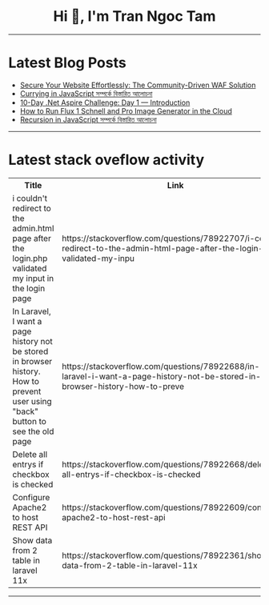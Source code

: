 <h1 align="center">Hi 👋, I'm Tran Ngoc Tam</h1>

---

# Latest Blog Posts 
<!-- BLOG-POST-LIST:START -->
- [Secure Your Website Effortlessly: The Community-Driven WAF Solution](https://dev.to/lulu_liu_c90f973e2f954d7f/secure-your-website-effortlessly-the-community-driven-waf-solution-54op)
- [Currying in JavaScript সম্পর্কে বিস্তারিত আলোচনা](https://dev.to/rsmacademybd/currying-in-javascript-smprke-bistaarit-aalocnaa-3el7)
- [10-Day .Net Aspire Challenge: Day 1 — Introduction](https://dev.to/ssukhpinder/10-day-net-aspire-challenge-day-1-introduction-33n6)
- [How to Run Flux 1 Schnell and Pro Image Generator in the Cloud](https://dev.to/nodeshiftcloud/how-to-run-flux-1-schnell-and-pro-image-generator-in-the-cloud-4d7h)
- [Recursion in JavaScript সম্পর্কে বিস্তারিত আলোচনা](https://dev.to/rsmacademybd/recursion-in-javascript-smprke-bistaarit-aalocnaa-1h14)
<!-- BLOG-POST-LIST:END -->

---

# Latest stack oveflow activity
<table>
  <tr><th>Title</th><th>Link</th></tr>
  <!-- STACKOVERFLOW:START --><tr><td>i couldn&#39;t redirect to the admin.html page after the login.php validated my input in the login page</td><td>https://stackoverflow.com/questions/78922707/i-couldnt-redirect-to-the-admin-html-page-after-the-login-php-validated-my-inpu</td></tr><tr><td>In Laravel, I want a page history not be stored in browser history. How to prevent user using &quot;back&quot; button to see the old page</td><td>https://stackoverflow.com/questions/78922688/in-laravel-i-want-a-page-history-not-be-stored-in-browser-history-how-to-preve</td></tr><tr><td>Delete all entrys if checkbox is checked</td><td>https://stackoverflow.com/questions/78922668/delete-all-entrys-if-checkbox-is-checked</td></tr><tr><td>Configure Apache2 to host REST API</td><td>https://stackoverflow.com/questions/78922609/configure-apache2-to-host-rest-api</td></tr><tr><td>Show data from 2 table in laravel 11x</td><td>https://stackoverflow.com/questions/78922361/show-data-from-2-table-in-laravel-11x</td></tr><!-- STACKOVERFLOW:END -->
</table>

---


